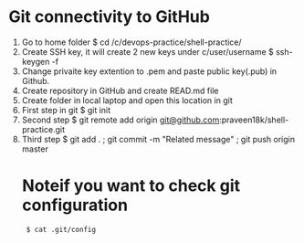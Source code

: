 # Git connectivity to GitHub
1. Go to home folder
    $ cd /c/devops-practice/shell-practice/ 
2. Create SSH key, it will create 2 new keys under c/user/username
    $ ssh-keygen -f <keyname>
3. Change privaite key extention to .pem and paste public key(.pub) in Github.
4. Create repository in GitHub and create READ.md file
5. Create folder in local laptop and open this location in git
6. First step in git 
    $ git init
7. Second step 
    $ git remote add origin git@github.com:praveen18k/shell-practice.git
8. Third step 
    $ git add . ; git commit -m "Related message" ; git push origin master
    # Noteif you want to check git configuration
        $ cat .git/config






